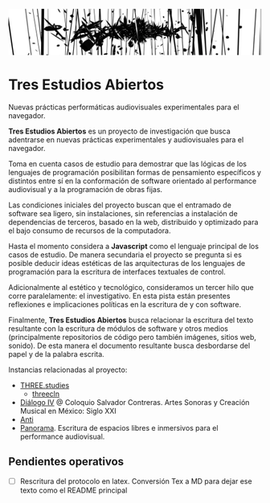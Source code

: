 ![portada](https://github.com/EmilioOcelotl/tres-estudios-abiertos/blob/main/img/bannerPrincipal.png)

# Tres Estudios Abiertos

Nuevas prácticas performáticas audiovisuales experimentales para el navegador. 

**Tres Estudios Abiertos** es un proyecto de investigación que busca adentrarse en nuevas prácticas experimentales y audiovisuales para el navegador.

Toma en cuenta casos de estudio para demostrar que las lógicas de los lenguajes de programación posibilitan formas de pensamiento específicos y distintos entre sí en la conformación de software orientado al performance audiovisual y a la programación de obras fijas.

Las condiciones iniciales del proyecto buscan que el entramado de software sea ligero, sin instalaciones, sin referencias a instalación de dependencias de terceros, basado en la web, distribuido y optimizado para el bajo consumo de recursos de la computadora. 

Hasta el momento considera a **Javascript** como el lenguaje principal de los casos de estudio. De manera secundaria el proyecto se pregunta si es posible deducir ideas estéticas de las arquitecturas de los lenguajes de programación para la escritura de interfaces textuales de control. 

Adicionalmente al estético y tecnológico, consideramos un tercer hilo que corre paralelamente: el investigativo. En esta pista están presentes reflexiones e implicaciones políticas en la escritura de y con software. 

Finalmente, **Tres Estudios Abiertos** busca relacionar la escritura del texto resultante con la escritura de módulos de software y otros medios (principalmente repositorios de código pero también imágenes, sitios web, sonido). De esta manera el documento resultante busca desbordarse del papel y de la palabra escrita. 

Instancias relacionadas al proyecto: 

- [THREE.studies](https://github.com/EmilioOcelotl/THREE.studies)
  - [threecln](https://github.com/EmilioOcelotl/THREE.studies/tree/main/threecln)
- [Diálogo IV](https://github.com/EmilioOcelotl/dialogoIV) @ Coloquio Salvador Contreras. Artes Sonoras y Creación Musical en México: Siglo XXI
- [Anti](https://github.com/EmilioOcelotl/Anti) 
- [Panorama](https://github.com/piranhalab/panoramaArticulo). Escritura de espacios libres e inmersivos para el performance audiovisual. 

## Pendientes operativos

- [ ] Rescritura del protocolo en latex. Conversión Tex a MD para dejar ese texto como el README principal 
